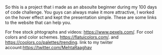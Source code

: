 So this is a project that i made as an absoulte beginner during my 100 days of code challenge.
You guys can always make it more attractive, I worked on the hover effect and kept the presentation simple.
These are some links to the website that can help you.

For  free stock phtographs and videos: https://www.pexels.com/. 
For cool colors and color schemes.  https://flatuicolors.com/. and https://coolors.co/palettes/trending. 
link to my twiiter account:https://twitter.com/MehtaRaaghav 
